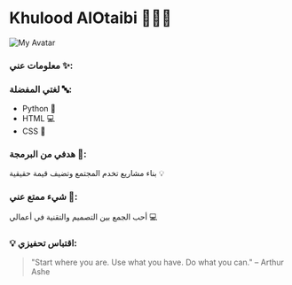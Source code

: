 # Khulood AlOtaibi 👩🏻‍💻

![My Avatar](https://i.imgur.com/vLvDkSK.jpg) 




### معلومات عني ✨:
### لغتي المفضلة 🔤: 
- Python 🐍
- HTML 💻
- CSS 🎨
### هدفي من البرمجة 🎯:
بناء مشاريع تخدم المجتمع وتضيف قيمة حقيقية 💡

### شيء ممتع عني 🤸:
أحب الجمع بين التصميم والتقنية في أعمالي 💻 

### 💡 اقتباس تحفيزي:
> "Start where you are. Use what you have. Do what you can." – Arthur Ashe
